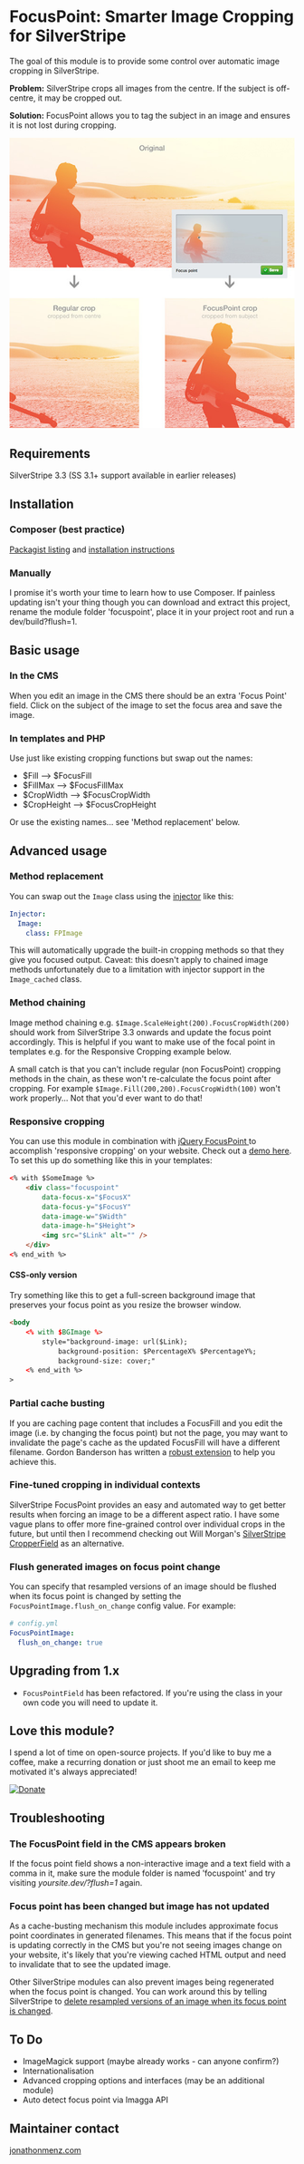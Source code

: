 # FocusPoint: Smarter Image Cropping for SilverStripe

The goal of this module is to provide some control over automatic image cropping in SilverStripe.

**Problem:** SilverStripe crops all images from the centre. If the subject is off-centre, it may be cropped out.

**Solution:** FocusPoint allows you to tag the subject in an image and ensures it is not lost during cropping.

![Comparison of cropping with and without FocusPoint](screenshots/comparison.jpg)

## Requirements

SilverStripe 3.3 (SS 3.1+ support available in earlier releases)

## Installation

### Composer (best practice)

[Packagist listing](https://packagist.org/packages/jonom/focuspoint) and [installation instructions](http://doc.silverstripe.org/framework/en/trunk/installation/composer#adding-modules-to-your-project)

### Manually

I promise it's worth your time to learn how to use Composer. If painless updating isn't your thing though you can download and extract this project, rename the module folder 'focuspoint', place it in your project root and run a dev/build?flush=1.

## Basic usage

### In the CMS

When you edit an image in the CMS there should be an extra 'Focus Point' field. Click on the subject of the image to set the focus area and save the image.

### In templates and PHP

Use just like existing cropping functions but swap out the names:

- $Fill --> $FocusFill
- $FillMax --> $FocusFillMax
- $CropWidth --> $FocusCropWidth
- $CropHeight --> $FocusCropHeight

Or use the existing names... see 'Method replacement' below.

## Advanced usage

### Method replacement

You can swap out the `Image` class using the [injector](https://docs.silverstripe.org/en/developer_guides/extending/injector/) like this:

```yml
Injector:
  Image:
    class: FPImage
```

This will automatically upgrade the built-in cropping methods so that they give you focused output. Caveat: this doesn't apply to chained image methods unfortunately due to a limitation with injector support in the `Image_cached` class.

### Method chaining

Image method chaining e.g. `$Image.ScaleHeight(200).FocusCropWidth(200)` should work from SilverStripe 3.3 onwards and update the focus point accordingly. This is helpful if you want to make use of the focal point in templates e.g. for the Responsive Cropping example below.

A small catch is that you can't include regular (non FocusPoint) cropping methods in the chain, as these won't re-calculate the focus point after cropping. For example `$Image.Fill(200,200).FocusCropWidth(100)` won't work properly... Not that you'd ever want to do that!

### Responsive cropping

You can use this module in combination with [jQuery FocusPoint ](https://github.com/jonom/jquery-focuspoint)to accomplish 'responsive cropping' on your website. Check out a [demo here](http://jonom.github.io/jquery-focuspoint/demos/grid/lizard.html). To set this up do something like this in your templates:

```html
<% with $SomeImage %>
	<div class="focuspoint"
		data-focus-x="$FocusX"
		data-focus-y="$FocusY"
		data-image-w="$Width"
		data-image-h="$Height">
		<img src="$Link" alt="" />
	</div>
<% end_with %>
```

#### CSS-only version

Try something like this to get a full-screen background image that preserves your focus point as you resize the browser window.

```html
<body
	<% with $BGImage %>
		style="background-image: url($Link);
			background-position: $PercentageX% $PercentageY%;
			background-size: cover;"
	<% end_with %>
>
```

### Partial cache busting

If you are caching page content that includes a FocusFill and you edit the image (i.e. by changing the focus point) but not the page, you may want to invalidate the page's cache as the updated FocusFill will have a different filename. Gordon Banderson has written a [robust extension](https://github.com/gordonbanderson/weboftalent-imageeditpartialcachebust) to help you achieve this.

### Fine-tuned cropping in individual contexts

SilverStripe FocusPoint provides an easy and automated way to get better results when forcing an image to be a different aspect ratio. I have some vague plans to offer more fine-grained control over individual crops in the future, but until then I recommend checking out Will Morgan's [SilverStripe CropperField](https://github.com/willmorgan/silverstripe-cropperfield) as an alternative.

### Flush generated images on focus point change

You can specify that resampled versions of an image should be flushed when its focus point is changed by setting the `FocusPointImage.flush_on_change` config value. For example:

```yml
# config.yml
FocusPointImage:
  flush_on_change: true
```

## Upgrading from 1.x

- `FocusPointField` has been refactored. If you're using the class in your own code you will need to update it.

## Love this module?

I spend a lot of time on open-source projects. If you'd like to buy me a coffee, make a recurring donation or just shoot me an email to keep me motivated it's always appreciated!

[<img src="https://www.paypalobjects.com/en_AU/i/btn/btn_donate_LG.gif" alt="Donate">](https://www.paypal.com/cgi-bin/webscr?cmd=_s-xclick&hosted_button_id=Z5HEZREZSKA6A)

## Troubleshooting

### The FocusPoint field in the CMS appears broken

If the focus point field shows a non-interactive image and a text field with a comma in it, make sure the module folder is named 'focuspoint' and try visiting *yoursite.dev/?flush=1* again.

### Focus point has been changed but image has not updated

As a cache-busting mechanism this module includes approximate focus point coordinates in generated filenames. This means that if the focus point is updating correctly in the CMS but you're not seeing images change on your website, it's likely that you're viewing cached HTML output and need to invalidate that to see the updated image.

Other SilverStripe modules can also prevent images being regenerated when the focus point is changed. You can work around this by telling SilverStripe to [delete resampled versions of an image when its focus point is changed](#flush-generated-images-on-focus-point-change).

## To Do

 * ImageMagick support (maybe already works - can anyone confirm?)
 * Internationalisation
 * Advanced cropping options and interfaces (may be an additional module)
 * Auto detect focus point via Imagga API

## Maintainer contact

[jonathonmenz.com](http://jonathonmenz.com)
